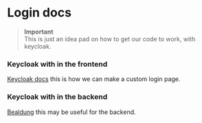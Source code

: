 # Login docs

> **Important** \
> This is just an idea pad on how to get our code to work, with keycloak.

### Keycloak with in the frontend

[Keycloak docs](https://www.keycloak.org/docs/latest/server_development/#_themes) this is how we can make a custom login page.

### Keycloak with in the backend

[Bealdung](https://www.baeldung.com/spring-boot-keycloak) this may be useful for the backend.
